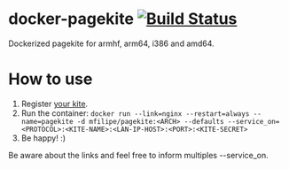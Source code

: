 # docker-pagekite [![Build Status](https://travis-ci.org/mfilipe/docker-pagekite.svg?branch=master)](https://travis-ci.org/mfilipe/docker-pagekite)
Dockerized pagekite for armhf, arm64, i386 and amd64.

# How to use
1. Register [your kite](https://pagekite.net/).
2. Run the container:
  `docker run --link=nginx --restart=always --name=pagekite -d mfilipe/pagekite:<ARCH> --defaults --service_on=<PROTOCOL>:<KITE-NAME>:<LAN-IP-HOST>:<PORT>:<KITE-SECRET>`
3. Be happy! :)

Be aware about the links and feel free to inform multiples --service_on.
